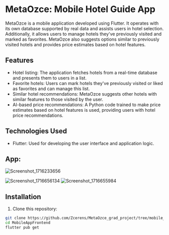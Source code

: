 # MetaOzce: Mobile Hotel Guide App


MetaOzce is a mobile application developed using Flutter. It operates with its own database supported by real data and assists users in hotel selection. Additionally, it allows users to manage hotels they've previously visited and marked as favorites. MetaOzce also suggests options similar to previously visited hotels and provides price estimates based on hotel features.

## Features

- Hotel listing: The application fetches hotels from a real-time database and presents them to users in a list.
- Favorite hotels: Users can mark hotels they've previously visited or liked as favorites and can manage this list.
- Similar hotel recommendations: MetaOzce suggests other hotels with similar features to those visited by the user.
- AI-based price recommendations: A Python code trained to make price estimates based on hotel features is used, providing users with hotel price recommendations.

## Technologies Used

- Flutter: Used for developing the user interface and application logic.

## App:

![Screenshot_1716233656](https://github.com/Zcerens/MetaOzce_grad_project/assets/76790429/4c5c8e57-63cf-4f71-8248-8450025304a8)

![Screenshot_1716656134](https://github.com/Zcerens/MetaOzce_grad_project/assets/76790429/c4211ceb-eef3-451f-936e-2892fbf08318)
![Screenshot_1716655984](https://github.com/Zcerens/MetaOzce_grad_project/assets/76790429/55c073a2-83c7-46f7-883d-45e34840dec5)


## Installation

1. Clone this repository:

```bash
git clone https://github.com/Zcerens/MetaOzce_grad_project/tree/mobile_app_frontend.git
cd MobileAppFrontend
flutter pub get






